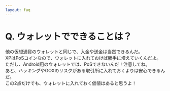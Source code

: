 ```yaml
---
layout: faq
---
```


# Q. ウォレットでできることは？   
他の仮想通貨のウォレットと同じで、入金や送金は当然できるんだ。  
XPはPoSコインなので、ウォレットに入れておけば勝手に増えていくんだよ。ただし、Android用のウォレットでは、PoSできないんだ！注意してね。  
あと、ハッキングやGOXのリスクがある取引所に入れておくよりは安心できるんだ。  
この2点だけでも、ウォレットに入れておく価値はあると思うよ！  
